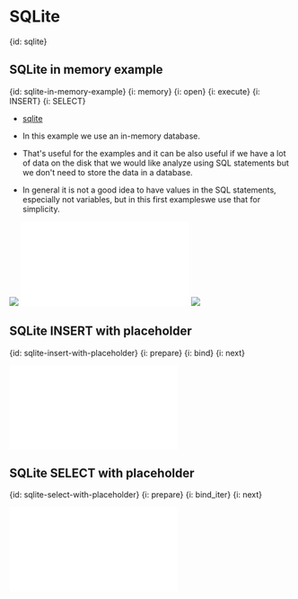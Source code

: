 # SQLite
{id: sqlite}

## SQLite in memory example
{id: sqlite-in-memory-example}
{i: memory}
{i: open}
{i: execute}
{i: INSERT}
{i: SELECT}

* [sqlite](https://crates.io/crates/sqlite)

* In this example we use an in-memory database.
* That's useful for the examples and it can be also useful if we have a lot of data on the disk that we would like analyze using SQL statements but we don't need to store the data in a database.

* In general it is not a good idea to have values in the SQL statements, especially not variables, but in this first exampleswe use that for simplicity.

![](examples/sqlite/in-memory-example/Cargo.toml)
![](examples/sqlite/in-memory-example/src/main.rs)
![](examples/sqlite/in-memory-example/out.out)


## SQLite INSERT with placeholder
{id: sqlite-insert-with-placeholder}
{i: prepare}
{i: bind}
{i: next}

![](examples/sqlite/in-memory-select-placeholders/src/main.rs)

## SQLite SELECT with placeholder
{id: sqlite-select-with-placeholder}
{i: prepare}
{i: bind_iter}
{i: next}


![](examples/sqlite/in-memory-insert-placeholders/src/main.rs)


